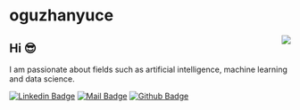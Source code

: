 # oguzhanyuce

<img align='right' src="https://github-readme-stats.vercel.app/api?username=benoguz&show_icons=true&theme=dracula">

## Hi 😎
I am passionate about fields such as artificial intelligence, machine learning and data science.


[![Linkedin Badge](https://img.shields.io/badge/linkedin-%230077B5.svg?&style=for-the-badge&logo=linkedin&logoColor=white)](https://www.linkedin.com/in/o%C4%9Fuzhan-y%C3%BCce-98a9a013b/)
[![Mail Badge](https://img.shields.io/badge/email-c14438?style=for-the-badge&logo=Gmail&logoColor=white&link=mailto:oguzhanyuce05@gmail.com)](mailto:oguzhanyuce05@gmail.com)
[![Github Badge](https://img.shields.io/badge/github-333?style=for-the-badge&logo=github&logoColor=white)](https://github.com/benoguz)

